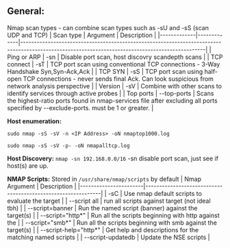## General:
Nmap scan types - can combine scan types such as -sU and -sS (scan UDP and TCP)
| Scan type   | Argument    | Description                                                                                                                                     |
|-------------|-------------|-------------------------------------------------------------------------------------------------------------------------------------------------|
| Ping or ARP | -sn         | Disable port scan, host discovry scandepth scans                                                                                                |
| TCP connect | -sT         | TCP port scan using conventional TCP connections - 3-Way Handshake Syn,Syn-Ack,Ack                                                              |
| TCP SYN     | -sS         | TCP port scan using half-open TCP connections - never sends final Ack. Can look suspicious from network analysis perspective                    |
| Version     | -sV         | Combine with other scans to identify services through active probes                                                                             |
| Top ports   | --top-ports | Scans the <n> highest-ratio ports found in nmap-services file after excluding all ports specified by --exclude-ports. <n> must be 1 or greater. | 



**Host enumeration:**

`sudo nmap -sS -sV -n <IP Address> -oN nmaptop1000.log`

`sudo nmap -sS -sV -p- -oN nmapalltcp.log`  

**Host Discovery:**
`nmap -sn 192.168.0.0/16` -sn disable port scan, just see if host(s) are up.

**NMAP Scripts:**
Stored in `/usr/share/nmap/scripts` by default 
| Nmap Argument         | Description                                                  |
|-----------------------|--------------------------------------------------------------|
| -sC                   | Use nmap default scripts to evaluate the target              |
| --script all          | run all scripts against target (not ideal tbh)               |
| --script=banner       | Run the named script (banner) against the target(s)          |
| --script="http*"      | Run all the scripts beginning with http against the          |
| --script="smb*"       | Run all the scripts beginning with smb against the target(s) |
| --script-help="http*" | Get help and descriptions for the matching named scripts     |
| --script-updatedb     | Update the NSE scripts                                       |



